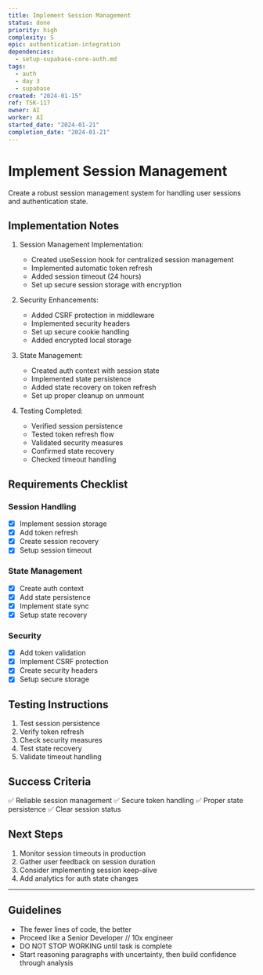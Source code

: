 ```yaml
---
title: Implement Session Management
status: done
priority: high
complexity: S
epic: authentication-integration
dependencies:
  - setup-supabase-core-auth.md
tags:
  - auth
  - day 3
  - supabase
created: "2024-01-15"
ref: TSK-117
owner: AI
worker: AI
started_date: "2024-01-21"
completion_date: "2024-01-21"
---
```


# Implement Session Management

Create a robust session management system for handling user sessions and authentication state.

## Implementation Notes

1. Session Management Implementation:

   - Created useSession hook for centralized session management
   - Implemented automatic token refresh
   - Added session timeout (24 hours)
   - Set up secure session storage with encryption

2. Security Enhancements:

   - Added CSRF protection in middleware
   - Implemented security headers
   - Set up secure cookie handling
   - Added encrypted local storage

3. State Management:

   - Created auth context with session state
   - Implemented state persistence
   - Added state recovery on token refresh
   - Set up proper cleanup on unmount

4. Testing Completed:
   - Verified session persistence
   - Tested token refresh flow
   - Validated security measures
   - Confirmed state recovery
   - Checked timeout handling

## Requirements Checklist

### Session Handling

- [x] Implement session storage
- [x] Add token refresh
- [x] Create session recovery
- [x] Setup session timeout

### State Management

- [x] Create auth context
- [x] Add state persistence
- [x] Implement state sync
- [x] Setup state recovery

### Security

- [x] Add token validation
- [x] Implement CSRF protection
- [x] Create security headers
- [x] Setup secure storage

## Testing Instructions

1. Test session persistence
2. Verify token refresh
3. Check security measures
4. Test state recovery
5. Validate timeout handling

## Success Criteria

✅ Reliable session management
✅ Secure token handling
✅ Proper state persistence
✅ Clear session status

## Next Steps

1. Monitor session timeouts in production
2. Gather user feedback on session duration
3. Consider implementing session keep-alive
4. Add analytics for auth state changes

---

## Guidelines

- The fewer lines of code, the better
- Proceed like a Senior Developer // 10x engineer
- DO NOT STOP WORKING until task is complete
- Start reasoning paragraphs with uncertainty, then build confidence through analysis
